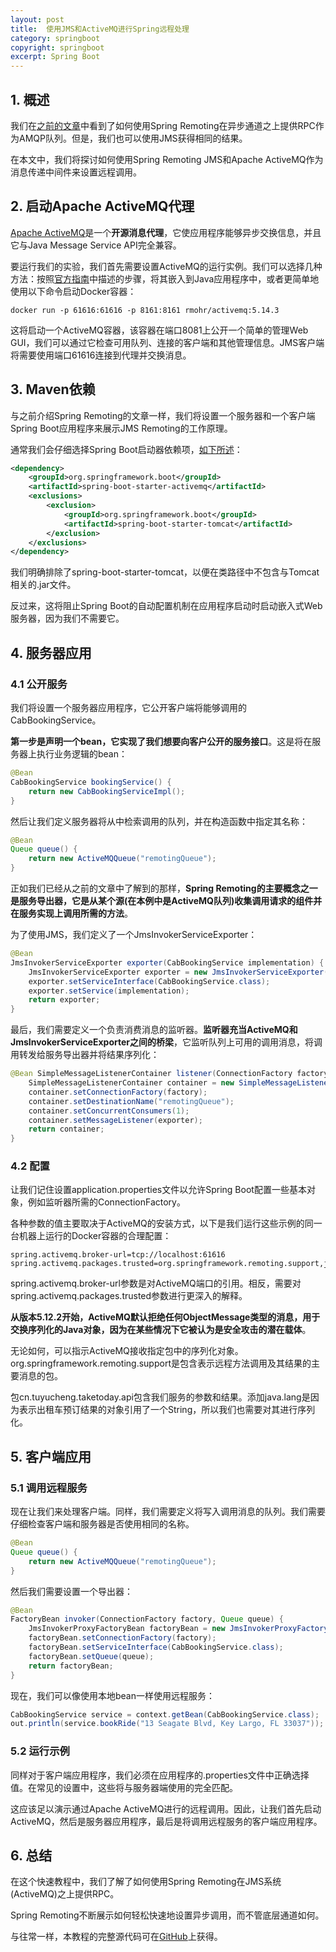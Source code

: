 ```yaml
---
layout: post
title:  使用JMS和ActiveMQ进行Spring远程处理
category: springboot
copyright: springboot
excerpt: Spring Boot
---
```


## 1. 概述

我们在[之前的文章](https://www.baeldung.com/spring-remoting-amqp)中看到了如何使用Spring Remoting在异步通道之上提供RPC作为AMQP队列。但是，我们也可以使用JMS获得相同的结果。

在本文中，我们将探讨如何使用Spring Remoting JMS和Apache ActiveMQ作为消息传递中间件来设置远程调用。

## 2. 启动Apache ActiveMQ代理

[Apache ActiveMQ](https://activemq.apache.org/)是一个**开源消息代理**，它使应用程序能够异步交换信息，并且它与Java Message Service API完全兼容。

要运行我们的实验，我们首先需要设置ActiveMQ的运行实例。我们可以选择几种方法：按照[官方指南](https://activemq.apache.org/getting-started.html)中描述的步骤，将其嵌入到Java应用程序中，或者更简单地使用以下命令启动Docker容器：

```shell
docker run -p 61616:61616 -p 8161:8161 rmohr/activemq:5.14.3
```

这将启动一个ActiveMQ容器，该容器在端口8081上公开一个简单的管理Web GUI，我们可以通过它检查可用队列、连接的客户端和其他管理信息。JMS客户端将需要使用端口61616连接到代理并交换消息。

## 3. Maven依赖

与之前介绍Spring Remoting的文章一样，我们将设置一个服务器和一个客户端Spring Boot应用程序来展示JMS Remoting的工作原理。

通常我们会仔细选择Spring Boot启动器依赖项，[如下所述](https://www.baeldung.com/spring-boot-starters)：

```xml
<dependency>
    <groupId>org.springframework.boot</groupId>
    <artifactId>spring-boot-starter-activemq</artifactId>
    <exclusions>
        <exclusion>
            <groupId>org.springframework.boot</groupId>
            <artifactId>spring-boot-starter-tomcat</artifactId>
        </exclusion>
    </exclusions>
</dependency>
```

我们明确排除了spring-boot-starter-tomcat，以便在类路径中不包含与Tomcat相关的.jar文件。

反过来，这将阻止Spring Boot的自动配置机制在应用程序启动时启动嵌入式Web服务器，因为我们不需要它。

## 4. 服务器应用

### 4.1 公开服务

我们将设置一个服务器应用程序，它公开客户端将能够调用的CabBookingService。

**第一步是声明一个bean，它实现了我们想要向客户公开的服务接口**。这是将在服务器上执行业务逻辑的bean：

```java
@Bean 
CabBookingService bookingService() {
    return new CabBookingServiceImpl();
}
```

然后让我们定义服务器将从中检索调用的队列，并在构造函数中指定其名称：

```java
@Bean 
Queue queue() {
    return new ActiveMQQueue("remotingQueue");
}
```

正如我们已经从之前的文章中了解到的那样，**Spring Remoting的主要概念之一是服务导出器，它是从某个源(在本例中是ActiveMQ队列)收集调用请求的组件并在服务实现上调用所需的方法**。

为了使用JMS，我们定义了一个JmsInvokerServiceExporter：

```java
@Bean 
JmsInvokerServiceExporter exporter(CabBookingService implementation) {
    JmsInvokerServiceExporter exporter = new JmsInvokerServiceExporter();
    exporter.setServiceInterface(CabBookingService.class);
    exporter.setService(implementation);
    return exporter;
}
```

最后，我们需要定义一个负责消费消息的监听器。**监听器充当ActiveMQ和JmsInvokerServiceExporter之间的桥梁**，它监听队列上可用的调用消息，将调用转发给服务导出器并将结果序列化：

```java
@Bean SimpleMessageListenerContainer listener(ConnectionFactory factory, JmsInvokerServiceExporter exporter) {
    SimpleMessageListenerContainer container = new SimpleMessageListenerContainer();
    container.setConnectionFactory(factory);
    container.setDestinationName("remotingQueue");
    container.setConcurrentConsumers(1);
    container.setMessageListener(exporter);
    return container;
}
```

### 4.2 配置

让我们记住设置application.properties文件以允许Spring Boot配置一些基本对象，例如监听器所需的ConnectionFactory。

各种参数的值主要取决于ActiveMQ的安装方式，以下是我们运行这些示例的同一台机器上运行的Docker容器的合理配置：

```properties
spring.activemq.broker-url=tcp://localhost:61616
spring.activemq.packages.trusted=org.springframework.remoting.support,java.lang,cn.tuyucheng.taketoday.api
```

spring.activemq.broker-url参数是对ActiveMQ端口的引用。相反，需要对spring.activemq.packages.trusted参数进行更深入的解释。

**从版本5.12.2开始，ActiveMQ默认拒绝任何ObjectMessage类型的消息，用于交换序列化的Java对象，因为在某些情况下它被认为是安全攻击的潜在载体**。

无论如何，可以指示ActiveMQ接收指定包中的序列化对象。org.springframework.remoting.support是包含表示远程方法调用及其结果的主要消息的包。

包cn.tuyucheng.taketoday.api包含我们服务的参数和结果。添加java.lang是因为表示出租车预订结果的对象引用了一个String，所以我们也需要对其进行序列化。

## 5. 客户端应用

### 5.1 调用远程服务

现在让我们来处理客户端。同样，我们需要定义将写入调用消息的队列。我们需要仔细检查客户端和服务器是否使用相同的名称。

```java
@Bean 
Queue queue() {
    return new ActiveMQQueue("remotingQueue");
}
```

然后我们需要设置一个导出器：

```java
@Bean 
FactoryBean invoker(ConnectionFactory factory, Queue queue) {
    JmsInvokerProxyFactoryBean factoryBean = new JmsInvokerProxyFactoryBean();
    factoryBean.setConnectionFactory(factory);
    factoryBean.setServiceInterface(CabBookingService.class);
    factoryBean.setQueue(queue);
    return factoryBean;
}
```

现在，我们可以像使用本地bean一样使用远程服务：

```java
CabBookingService service = context.getBean(CabBookingService.class);
out.println(service.bookRide("13 Seagate Blvd, Key Largo, FL 33037"));
```

### 5.2 运行示例

同样对于客户端应用程序，我们必须在应用程序的.properties文件中正确选择值。在常见的设置中，这些将与服务器端使用的完全匹配。

这应该足以演示通过Apache ActiveMQ进行的远程调用。因此，让我们首先启动ActiveMQ，然后是服务器应用程序，最后是将调用远程服务的客户端应用程序。

## 6. 总结

在这个快速教程中，我们了解了如何使用Spring Remoting在JMS系统(ActiveMQ)之上提供RPC。

Spring Remoting不断展示如何轻松快速地设置异步调用，而不管底层通道如何。

与往常一样，本教程的完整源代码可在[GitHub](https://github.com/tuyucheng7/taketoday-tutorial4j/tree/master/spring-boot-modules/spring-boot-remoting)上获得。